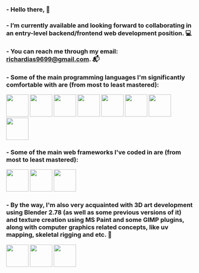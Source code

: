 ### - Hello there, 🙋‍
### - I’m currently available and looking forward to collaborating in an entry-level backend/frontend web development position. 💻
### - You can reach me through my email: richardias9699@gmail.com. 📬

### - Some of the main programming languages I'm significantly comfortable with are (from most to least mastered):

<img src="https://user-images.githubusercontent.com/62509375/185268203-66c3fe7b-fc64-4457-892e-36beeb77e106.png" width="60">
<img src="https://user-images.githubusercontent.com/62509375/185268240-60805faa-631e-4a95-af29-b8ebadcb1898.png" width="60">
<img src="https://user-images.githubusercontent.com/62509375/185268294-7058557c-681b-47f2-a772-5370e093192f.jpg" width="60">
<img src="https://user-images.githubusercontent.com/62509375/185268332-5c89d4c1-0f9c-4d36-8763-5c5742799eaa.png" width="60">
<img src="https://user-images.githubusercontent.com/62509375/185268555-891c9aac-b3a6-4175-acdf-49d20cba5016.png" width="60">
<img src="https://user-images.githubusercontent.com/62509375/185268603-bf4db507-b187-449a-a58f-63caafae3c02.png" width="60">
<img src="https://user-images.githubusercontent.com/62509375/185268653-48b81ae3-e601-4992-80c3-8e67039bd86c.png" width="60">
<img src="https://user-images.githubusercontent.com/62509375/185268674-b4157c67-4de4-4d8f-a948-ee05af9dede8.png" width="60">

### - Some of the main web frameworks I've coded in are (from most to least mastered):

<img src="https://user-images.githubusercontent.com/62509375/185267487-b0cb44fd-b88b-414a-8e1b-f986d91276ec.png" width="60">
<img src="https://user-images.githubusercontent.com/62509375/185267555-f5f119a5-556b-44df-a5e4-6d32c78607e1.png" width="60">
<img src="https://user-images.githubusercontent.com/62509375/185267681-9d7d147a-1194-4fbd-b955-cae326576a74.png" width="60">

### - By the way, I'm also very acquainted with 3D art development using Blender 2.78 (as well as some previous versions of it) and texture creation using MS Paint and some GIMP plugins, along with computer graphics related concepts, like uv mapping, skeletal rigging and etc. 🎨

<img src="https://user-images.githubusercontent.com/62509375/185266916-05eeeded-a309-4528-9e36-20bb11e624b6.png" width="60">
<img src="https://user-images.githubusercontent.com/62509375/185266950-17ad3a7e-69c4-46ad-930c-e415ba40224d.png" width="60">
<img src="https://user-images.githubusercontent.com/62509375/185266974-eb23004c-eb57-43b7-9fbe-b5fedfc41e50.jpg" width="60">
